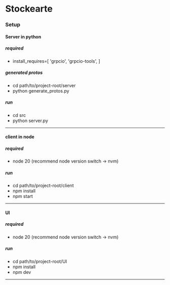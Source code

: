 # Stockearte

### Setup

#### Server in python

##### required

- install_requires=[
  'grpcio',
  'grpcio-tools',
  ]

##### generated protos

- cd path/to/project-root/server
- python generate_protos.py

##### run

- cd src
- python server.py

---

#### client in node

##### required

- node 20 (recommend node version switch -> nvm)

##### run

- cd path/to/project-root/client
- npm install
- npm start

---

#### UI

##### required

- node 20 (recommend node version switch -> nvm)

##### run

- cd path/to/project-root/UI
- npm install
- npm dev

---
